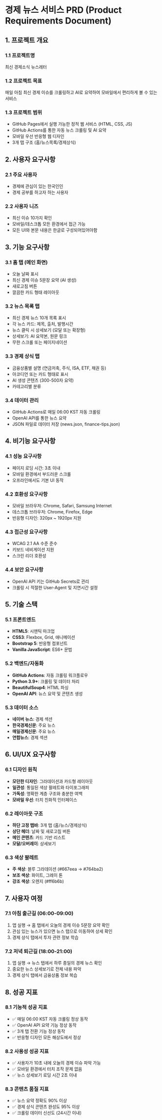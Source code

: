 # 경제 뉴스 서비스 PRD (Product Requirements Document)

## 1. 프로젝트 개요

### 1.1 프로젝트명
최신 경제소식 뉴스레터

### 1.2 프로젝트 목표
매일 아침 최신 경제 이슈를 크롤링하고 AI로 요약하여 모바일에서 편리하게 볼 수 있는 서비스

### 1.3 프로젝트 범위
- GitHub Pages에서 실행 가능한 정적 웹 서비스 (HTML, CSS, JS)
- GitHub Actions를 통한 자동 뉴스 크롤링 및 AI 요약
- 모바일 우선 반응형 웹 디자인
- 3개 탭 구조 (홈/뉴스목록/경제상식)

## 2. 사용자 요구사항

### 2.1 주요 사용자
- 경제에 관심이 있는 한국인인
- 경제 공부를 하고자 하는 사용자

### 2.2 사용자 니즈
- 최신 이슈 10가지 확인
- 모바일/데스크톱 모든 환경에서 접근 가능
- 모든 UI와 본문 내용은 한글로 구성되어있어야함

## 3. 기능 요구사항

### 3.1 홈 탭 (메인 화면)
- 오늘 날짜 표시
- 최신 경제 이슈 5문장 요약 (AI 생성)
- 새로고침 버튼
- 깔끔한 카드 형태 레이아웃

### 3.2 뉴스 목록 탭
- 최신 경제 뉴스 10개 목록 표시
- 각 뉴스 카드: 제목, 출처, 발행시간
- 뉴스 클릭 시 상세보기 (모달 또는 확장형)
- 상세보기: AI 요약본, 원문 링크
- 무한 스크롤 또는 페이지네이션

### 3.3 경제 상식 탭
- 금융상품별 설명 (연금저축, 주식, ISA, ETF, 채권 등)
- 아코디언 또는 카드 형태로 표시
- AI 생성 콘텐츠 (300-500자 요약)
- 카테고리별 분류

### 3.4 데이터 관리
- GitHub Actions로 매일 06:00 KST 자동 크롤링
- OpenAI API를 통한 뉴스 요약
- JSON 파일로 데이터 저장 (news.json, finance-tips.json)

## 4. 비기능 요구사항

### 4.1 성능 요구사항
- 페이지 로딩 시간: 3초 이내
- 모바일 환경에서 부드러운 스크롤
- 오프라인에서도 기본 UI 동작

### 4.2 호환성 요구사항
- 모바일 브라우저: Chrome, Safari, Samsung Internet
- 데스크톱 브라우저: Chrome, Firefox, Edge
- 반응형 디자인: 320px ~ 1920px 지원

### 4.3 접근성 요구사항
- WCAG 2.1 AA 수준 준수
- 키보드 네비게이션 지원
- 스크린 리더 호환성

### 4.4 보안 요구사항
- OpenAI API 키는 GitHub Secrets로 관리
- 크롤링 시 적절한 User-Agent 및 지연시간 설정

## 5. 기술 스택

### 5.1 프론트엔드
- **HTML5**: 시맨틱 마크업
- **CSS3**: Flexbox, Grid, 애니메이션
- **Bootstrap 5**: 반응형 컴포넌트
- **Vanilla JavaScript**: ES6+ 문법

### 5.2 백엔드/자동화
- **GitHub Actions**: 자동 크롤링 워크플로우
- **Python 3.9+**: 크롤링 및 데이터 처리
- **BeautifulSoup4**: HTML 파싱
- **OpenAI API**: 뉴스 요약 및 콘텐츠 생성

### 5.3 데이터 소스
- **네이버 뉴스**: 경제 섹션
- **한국경제신문**: 주요 뉴스
- **매일경제신문**: 주요 뉴스
- **연합뉴스**: 경제 섹션

## 6. UI/UX 요구사항

### 6.1 디자인 원칙
- **모던한 디자인**: 그라데이션과 카드형 레이아웃
- **일관성**: 통일된 색상 팔레트와 타이포그래피
- **가독성**: 명확한 계층 구조와 충분한 여백
- **모바일 우선**: 터치 친화적 인터페이스

### 6.2 레이아웃 구조
- **하단 고정 탭바**: 3개 탭 (홈/뉴스/경제상식)
- **상단 헤더**: 날짜 및 새로고침 버튼
- **메인 콘텐츠**: 카드 기반 리스트
- **모달/오버레이**: 상세보기

### 6.3 색상 팔레트
- **주 색상**: 블루 그라데이션 (#667eea → #764ba2)
- **보조 색상**: 화이트, 그레이 톤
- **강조 색상**: 오렌지 (#ff6b6b)

## 7. 사용자 여정

### 7.1 아침 출근길 (06:00-09:00)
1. 앱 실행 → 홈 탭에서 오늘의 경제 이슈 5문장 요약 확인
2. 관심 있는 뉴스가 있으면 뉴스 탭으로 이동하여 상세 확인
3. 경제 상식 탭에서 투자 관련 정보 학습

### 7.2 저녁 퇴근길 (18:00-21:00)
1. 앱 실행 → 뉴스 탭에서 하루 종일의 경제 뉴스 확인
2. 중요한 뉴스 상세보기로 전체 내용 파악
3. 경제 상식 탭에서 금융상품 정보 복습

## 8. 성공 지표

### 8.1 기능적 성공 지표
- ✅ 매일 06:00 KST 자동 크롤링 정상 동작
- ✅ OpenAI API 요약 기능 정상 동작
- ✅ 3개 탭 전환 기능 정상 동작
- ✅ 반응형 디자인 모든 해상도에서 정상

### 8.2 사용성 성공 지표
- ✅ 사용자가 10초 내에 오늘의 경제 이슈 파악 가능
- ✅ 모바일 환경에서 터치 조작 문제 없음
- ✅ 뉴스 상세보기 로딩 시간 2초 이내

### 8.3 콘텐츠 품질 지표
- ✅ 뉴스 요약 정확도 90% 이상
- ✅ 경제 상식 콘텐츠 완성도 95% 이상
- ✅ 크롤링 데이터 신선도 (24시간 이내)

